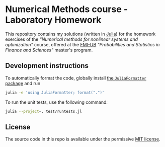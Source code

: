 # Numerical Methods course - Laboratory Homework

This repository contains my solutions (written in [Julia](https://julialang.org/)) for the homework exercises of the _"Numerical methods for nonlinear systems and optimization"_ course, offered at the [FMI-UB](https://fmi.unibuc.ro/) _"Probabilities and Statistics in Finance and Sciences"_ master's program.

## Development instructions

To automatically format the code, globally install [the `JuliaFormatter` package](https://domluna.github.io/JuliaFormatter.jl/stable/) and run

```sh
julia -e 'using JuliaFormatter; format(".")'
```

To run the unit tests, use the following command:

```sh
julia --project=. test/runtests.jl
```

## License

The source code in this repo is available under the permissive [MIT license](LICENSE.txt).
